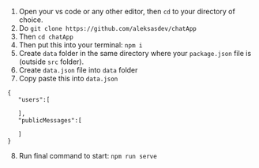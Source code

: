 1) Open your vs code or any other editor, then ```cd``` to your directory of choice.
2) Do ```git clone https://github.com/aleksasdev/chatApp```
3) Then ```cd chatApp```
4) Then put this into your terminal: ```npm i```
5) Create ```data``` folder in the same directory where your ```package.json``` file is (outside ```src``` folder).
6) Create ```data.json``` file into ```data``` folder
7) Copy paste this into ```data.json```
```
{
   "users":[
      
   ],
   "publicMessages":[
      
   ]
}
```
8) Run final command to start: ```npm run serve```

